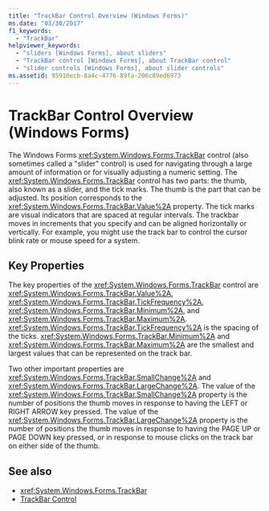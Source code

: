 ```yaml
---
title: "TrackBar Control Overview (Windows Forms)"
ms.date: "03/30/2017"
f1_keywords: 
  - "TrackBar"
helpviewer_keywords: 
  - "sliders [Windows Forms], about sliders"
  - "TrackBar control [Windows Forms], about TrackBar control"
  - "slider controls [Windows Forms], about slider controls"
ms.assetid: 95910ecb-8a4c-4776-89fa-206c89ed6973
---
```

# TrackBar Control Overview (Windows Forms)
The Windows Forms <xref:System.Windows.Forms.TrackBar> control (also sometimes called a "slider" control) is used for navigating through a large amount of information or for visually adjusting a numeric setting. The <xref:System.Windows.Forms.TrackBar> control has two parts: the thumb, also known as a slider, and the tick marks. The thumb is the part that can be adjusted. Its position corresponds to the <xref:System.Windows.Forms.TrackBar.Value%2A> property. The tick marks are visual indicators that are spaced at regular intervals. The trackbar moves in increments that you specify and can be aligned horizontally or vertically. For example, you might use the track bar to control the cursor blink rate or mouse speed for a system.  
  
## Key Properties  
 The key properties of the <xref:System.Windows.Forms.TrackBar> control are <xref:System.Windows.Forms.TrackBar.Value%2A>, <xref:System.Windows.Forms.TrackBar.TickFrequency%2A>, <xref:System.Windows.Forms.TrackBar.Minimum%2A>, and <xref:System.Windows.Forms.TrackBar.Maximum%2A>. <xref:System.Windows.Forms.TrackBar.TickFrequency%2A> is the spacing of the ticks. <xref:System.Windows.Forms.TrackBar.Minimum%2A> and <xref:System.Windows.Forms.TrackBar.Maximum%2A> are the smallest and largest values that can be represented on the track bar.  
  
 Two other important properties are <xref:System.Windows.Forms.TrackBar.SmallChange%2A> and <xref:System.Windows.Forms.TrackBar.LargeChange%2A>. The value of the <xref:System.Windows.Forms.TrackBar.SmallChange%2A> property is the number of positions the thumb moves in response to having the LEFT or RIGHT ARROW key pressed. The value of the <xref:System.Windows.Forms.TrackBar.LargeChange%2A> property is the number of positions the thumb moves in response to having the PAGE UP or PAGE DOWN key pressed, or in response to mouse clicks on the track bar on either side of the thumb.  
  
## See also
- <xref:System.Windows.Forms.TrackBar>
- [TrackBar Control](../../../../docs/framework/winforms/controls/trackbar-control-windows-forms.md)

